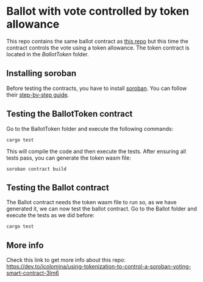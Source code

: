 # Ballot with vote controlled by token allowance

This repo contains the same ballot contract as [this repo](https://github.com/icolomina/ballot-contract) but this time the contract controls the vote using a token allowance. 
The token contract is located in the *BallotToken* folder.

## Installing soroban
Before testing the contracts, you have to install [soroban](https://stellar.org/soroban). You can follow their [step-by-step guide](https://soroban.stellar.org/docs/getting-started/setup).

## Testing the BallotToken contract
Go to the BallotToken folder and execute the following commands:

```shell
cargo test
```

This will compile the code and then execute the tests. After ensuring all tests pass, you can generate the token wasm file:

```shell
soroban contract build
```

## Testing the Ballot contract
The Ballot contract needs the token wasm file to run so, as we have generated it, we can now test the ballot contract. Go to the Ballot folder and execute the tests as we did before:

```shell
cargo test
```

## More info
Check this link to get more info about this repo: https://dev.to/icolomina/using-tokenization-to-control-a-soroban-voting-smart-contract-3lm6
